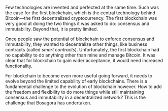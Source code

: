 Few technologies are invented and perfected at the same time. Such was the case for the first blockchain, which is the central technology behind Bitcoin—the first decentralized cryptocurrency. The first blockchain was very good at doing the two things it was asked to do: consensus and immutability. Beyond that, it is pretty limited.

Once people saw the potential of blockchain to enforce consensus and immutability, they wanted to decentralize other things, like business contracts (called *smart contracts*). Unfortunately, the first blockchain had no capability to do anything other than mine and manage Bitcoin. It was clear that for blockchain to gain wider acceptance, it would need increased functionality.

For blockchain to become even more useful going forward, it needs to evolve beyond the limited capability of early blockchains. There is a fundamental challenge to the evolution of blockchain however. How to add the freedom and flexibility to do more things while still maintaining consensus and immutability in a decentralized network? This is the challenge that Bosagora has undertaken.
